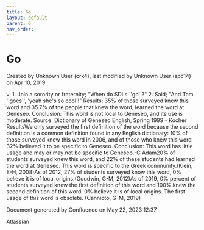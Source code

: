 ```yaml
---
title: Go
layout: default
parent: G
nav_order:
---
```


# Go

Created by  Unknown User (crk4), last modified by  Unknown User (spc14) on Apr 10, 2019

v. 1. Join a sorority or fraternity; &quot;When do SDI's ''go''?&quot; 2. Said; &quot;And Tom ''goes'', 'yeah she's so cool'!&quot; Results: 35% of those surveyed knew this word and 35.7% of the people that knew the word, learned the word at Geneseo. Conclusion: This word is not local to Geneseo, and its use is moderate. Source: Dictionary of Geneseo English, Spring 1999 - Kocher ResultsWe only surveyed the first definition of the word because the second definition is a common definition found in any English dictionary: 10% of those surveyed knew this word in 2006, and of those who knew this word 32% believed it to be specific to Geneseo. Conclusion: This word has little usage and may or may not be specific to Geneseo.-C Adam20% of students surveyed knew this word, and 22% of these students had learned the word at Geneseo. This word is specific to the Greek community.(Klein, E-H, 2008)As of 2012, 27% of students surveyed know this word, 0% believe it is of local origins.(Goodwin, G-M, 2012)As of 2019, 0% percent of students surveyed knew the first definition of this word and 100% knew the second definition of this word. 0% believe it is of local origins. The first usage of this word is obsolete. (Cannioto, G-M, 2019)

Document generated by Confluence on May 22, 2023 12:37

Atlassian
